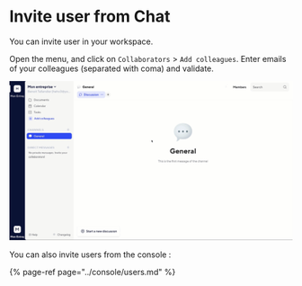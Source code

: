 # Invite user from Chat

You can invite user in your workspace.

Open the menu, and click on `Collaborators`  &gt; `Add colleagues`. Enter emails of your colleagues \(separated with coma\) and validate.

![](../../.gitbook/assets/invitefromtwake.gif)



You can also invite users from the console :

{% page-ref page="../console/users.md" %}



